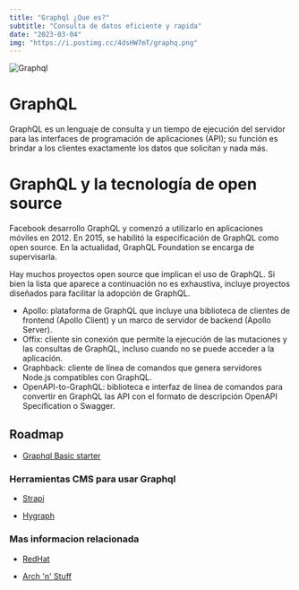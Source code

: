 ```yaml
---
title: "Graphql ¿Que es?"
subtitle: "Consulta de datos eficiente y rapida"
date: "2023-03-04"
img: "https://i.postimg.cc/4dsHW7mT/graphq.png"
---
```




![Graphql](https://i.postimg.cc/dtJkGdJZ/graphql-rest-diagram.jpg)


# GraphQL

GraphQL es un lenguaje de consulta y un tiempo de ejecución del servidor para las interfaces de programación de aplicaciones (API); su función es brindar a los clientes exactamente los datos que solicitan y nada más.





# GraphQL y la tecnología de open source
Facebook desarrollo GraphQL y comenzó a utilizarlo en aplicaciones móviles en 2012. En 2015, se habilitó la especificación de GraphQL como open source. En la actualidad, GraphQL Foundation se encarga de supervisarla.

Hay muchos proyectos open source que implican el uso de GraphQL. Si bien la lista que aparece a continuación no es exhaustiva, incluye proyectos diseñados para facilitar la adopción de GraphQL.






- Apollo: plataforma de GraphQL que incluye una biblioteca de clientes de frontend (Apollo Client) y un marco de servidor de backend (Apollo Server).
- Offix: cliente sin conexión que permite la ejecución de las mutaciones y las consultas de GraphQL, incluso cuando no se puede acceder a la aplicación.
- Graphback: cliente de línea de comandos que genera servidores Node.js compatibles con GraphQL.
- OpenAPI-to-GraphQL: biblioteca e interfaz de línea de comandos para convertir en GraphQL las API con el formato de descripción OpenAPI Specification o Swagger.




## Roadmap

- [Graphql Basic starter](https://www.youtube.com/watch?v=QG-qbmW-wes)

### Herramientas CMS para usar Graphql

- [Strapi](https://strapi.io/)

- [Hygraph](https://hygraph.com/)


### Mas informacion relacionada

- [RedHat](https://www.redhat.com/es/topics/api/what-is-graphql)

- [Arch 'n' Stuff](https://archnstuff.com/)

